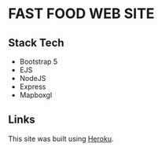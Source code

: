 # FAST FOOD WEB SITE
## Stack Tech
- Bootstrap 5
- EJS
- NodeJS
- Express
- Mapboxgl
## Links
This site was built using [Heroku](https://desolate-chamber-99375.herokuapp.com/).

